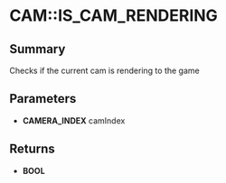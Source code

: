 # CAM::IS_CAM_RENDERING

## Summary
Checks if the current cam is rendering to the game

## Parameters
* **CAMERA_INDEX** camIndex

## Returns
* **BOOL**